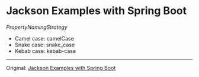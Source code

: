 # Jackson Examples with Spring Boot

_PropertyNamingStrategy_
* Camel case: camelCase
* Snake case: snake_case
* Kebab case: kebab-case

---
Original: 
[Jackson Examples with Spring Boot](https://github.com/springframeworkguru/mssc-jackson-examples)